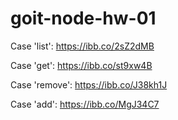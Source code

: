 # goit-node-hw-01

Case 'list': https://ibb.co/2sZ2dMB

Case 'get': https://ibb.co/st9xw4B

Case 'remove': https://ibb.co/J38kh1J

Case 'add': https://ibb.co/MgJ34C7
